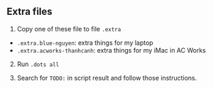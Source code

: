 ## Extra files

1. Copy one of these file to file `.extra`

- `.extra.blue-nguyen`: extra things for my laptop
- `.extra.acworks-thanhcanh`: extra things for my iMac in AC Works

2. Run `.dots all`

3. Search for `TODO:` in script result and follow those instructions.
